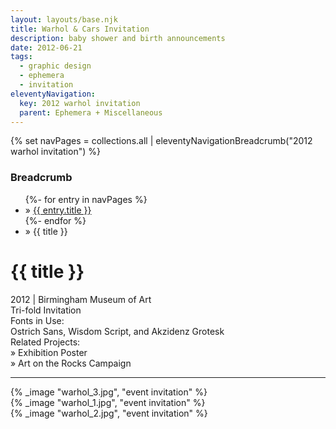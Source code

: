```yaml
---
layout: layouts/base.njk
title: Warhol & Cars Invitation
description: baby shower and birth announcements
date: 2012-06-21
tags:
  - graphic design
  - ephemera
  - invitation
eleventyNavigation:
  key: 2012 warhol invitation
  parent: Ephemera + Miscellaneous
---
```

{% set navPages = collections.all | eleventyNavigationBreadcrumb("2012 warhol invitation") %}
<div class="breadcrumb">
    <h3 class="visually-hidden">Breadcrumb</h3>
	<ul class="nav">
            {%- for entry in navPages %}
		<li class="nav-item"{% if entry.url == page.url %} class="active-breadcrumb"{% endif %}> » <a href="{{ entry.url }}">{{ entry.title }}</a></li>
  	    	{%- endfor %}
	    <li class="nav-item"><active-breadcrumb>» {{ title }}</active-breadcrumb></li>
	</ul>
</div>
<div class="container">
	<div class="row"></div>
	<div class="row">
		<div class="col-4 col-4-md col-4-lg">
			<h1>{{ title }}</h1>
			<figcaption>2012 | Birmingham Museum of Art</figcaption>
			<figcaption>Tri-fold Invitation</figcaption>
			<figcaption>Fonts in Use:</br>Ostrich Sans, Wisdom Script, and Akzidenz Grotesk</figcaption>
            <figcaption>Related Projects:</br>» Exhibition Poster</br>» Art on the Rocks Campaign</figcaption>  
			<hr>
		</div>
        <div class="col"></div>
        <div class="col-6 col-6-md col-6-lg">
			{% _image "warhol_3.jpg", "event invitation" %}
		</div>
	</div>
	<div class="row">
		<div class="col"></div>
		<div class="col">
			{% _image "warhol_1.jpg", "event invitation" %}
		</div>
        <div class="col">
			{% _image "warhol_2.jpg", "event invitation" %}
		</div>
	</div>
</div>